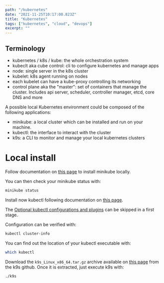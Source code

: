 ```yaml
---
path: "/kubernetes"
date: "2021-11-25T10:17:00.823Z"
title: "Kubernetes"
tags: ["kubernetes", "cloud", "devops"]
excerpt: ""
---
```


## Terminology

- kubernetes / k8s / kube: the whole orchestration system
- kubeclt aka cube control: cli to configure kubernetes and manage apps
- node: single server in the k8s cluster
- kubelet: k8s agent running on nodes
- each kubelet can have a kube-proxy controlling its networking
- control plane aka the "master": set of containers that manage the cluster. Includes api server, scheduler, controller manager, etcd, core DNS and more

A possible local Kubernetes environment could be composed of the following applications: 
- minikube: a local cluster which can be installed and run on your machine. 
- kubectl: the interface to interact with the cluster
- k9s: a CLI to monitor and manage your local kubernetes clusters

<!-- ## Links

Kubernetes in a browser:  

try [http://play-with-k8s.com](http://play-with-k8s.com)
or [katacoda.com](katacoda.com) in browser -->

# Local install

Follow documentation on [this page](https://minikube.sigs.k8s.io/docs/start/) to install minikube locally.

You can then check your minikube status with: 

```bash
minikube status
```

Install now kubectl following documentation on [this page](https://kubernetes.io/docs/tasks/tools/install-kubectl-linux/). 

The [Optional kubectl configurations and plugins](https://kubernetes.io/docs/tasks/tools/install-kubectl-linux/#optional-kubectl-configurations-and-plugins) can be skipped in a first stage.

Configuration can be verified with:

```bash
kubectl cluster-info
```

You can find out the location of your kubectl executable with:

```bash
which kubectl
```

Download the ```k9s_Linux_x86_64.tar.gz``` archive available on
[this page](https://github.com/derailed/k9s/releases) from the k9s github.
Once it is extracted, just execute k9s with:

```bash
./k9s
```


